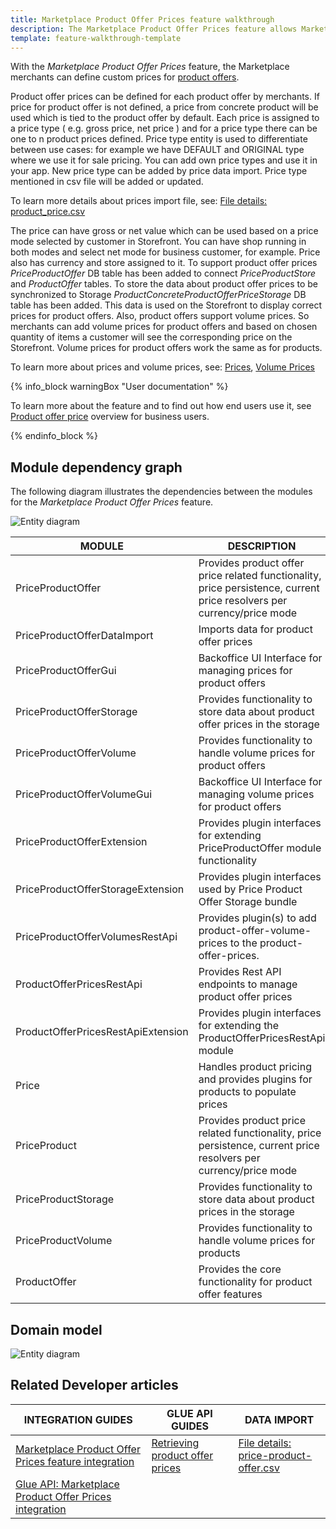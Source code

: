 ```yaml
---
title: Marketplace Product Offer Prices feature walkthrough
description: The Marketplace Product Offer Prices feature allows Marketplace merchants to set prices for product offers.
template: feature-walkthrough-template
---
```


With the *Marketplace Product Offer Prices* feature, the Marketplace merchants can define custom prices for [product offers](/docs/marketplace/dev/feature-walkthroughs/{{page.version}}/marketplace-product-offer-feature-walkthrough/marketplace-product-offer-feature-walkthrough.html).

Product offer prices can be defined for each product offer by merchants. 
If price for product offer is not defined, a price from concrete product will be used which is tied to the product offer by default.
Each price is assigned to a price type ( e.g. gross price, net price ) and for a price type there can be one to n product prices defined. 
Price type entity is used to differentiate between use cases: for example we have DEFAULT and ORIGINAL type where we use it for sale pricing.
You can add own price types and use it in your app. 
New price type can be added by price data import. 
Price type mentioned in csv file will be added or updated.

To learn more details about prices import file, see: [File details: product_price.csv](https://documentation.spryker.com/docs/file-details-product-pricecsv) 

The price can have gross or net value which can be used based on a price mode selected by customer in Storefront. 
You can have shop running in both modes and select net mode for business customer, for example. 
Price also has currency and store assigned to it.
To support product offer prices  *PriceProductOffer* DB table has been added to connect *PriceProductStore* and *ProductOffer* tables.
To store the data about product offer prices to be synchronized to Storage *ProductConcreteProductOfferPriceStorage* DB table has been added.
This data is used on the Storefront to display correct prices for product offers. 
Also, product offers support volume prices. 
So merchants can add volume prices for product offers and based on chosen quantity of items a customer will see the corresponding price on the Storefront.
Volume prices for product offers work the same as for products.

To learn more about prices and volume prices, see: [Prices](https://documentation.spryker.com/docs/prices-overview), [Volume Prices](https://documentation.spryker.com/docs/volume-prices-overview)

{% info_block warningBox "User documentation" %}

To learn more about the feature and to find out how end users use it, see [Product offer price](/docs/marketplace/user/features/{{page.version}}/marketplace-product-offer-feature-overview.html#product-offer-price) overview for business users.

{% endinfo_block %}

## Module dependency graph

The following diagram illustrates the dependencies between the modules for the *Marketplace Product Offer Prices* feature.

![Entity diagram](https://confluence-connect.gliffy.net/embed/image/f128877d-eb61-4d87-b1af-5f166eb45c45.png?utm_medium=live&utm_source=confluence)

| MODULE     | DESCRIPTION                |
|------------|----------------------------|
| PriceProductOffer | Provides product offer price related functionality, price persistence, current price resolvers per currency/price mode    |
| PriceProductOfferDataImport | Imports data for product offer prices    |
| PriceProductOfferGui | Backoffice UI Interface for managing prices for product offers    |
| PriceProductOfferStorage | Provides functionality to store data about product offer prices in the storage   |
| PriceProductOfferVolume | Provides functionality to handle volume prices for product offers    |
| PriceProductOfferVolumeGui | Backoffice UI Interface for managing volume prices for product offers    |
| PriceProductOfferExtension | Provides plugin interfaces for extending PriceProductOffer module functionality    |
| PriceProductOfferStorageExtension | Provides plugin interfaces used by Price Product Offer Storage bundle    |
| PriceProductOfferVolumesRestApi | Provides plugin(s) to add product-offer-volume-prices to the product-offer-prices.   |
| ProductOfferPricesRestApi | Provides Rest API endpoints to manage product offer prices   |
| ProductOfferPricesRestApiExtension | Provides plugin interfaces for extending the ProductOfferPricesRestApi module    |
| Price | Handles product pricing and provides plugins for products to populate prices   |
| PriceProduct | Provides product price related functionality, price persistence, current price resolvers per currency/price mode    |
| PriceProductStorage | Provides functionality to store data about product prices in the storage    |
| PriceProductVolume | Provides functionality to handle volume prices for products   |
| ProductOffer | Provides the core functionality for product offer features   |

## Domain model
![Entity diagram](https://confluence-connect.gliffy.net/embed/image/0ad490bb-f21f-4e4a-b6eb-e0102a8c7b42.png?utm_medium=live&utm_source=confluence)

## Related Developer articles

|INTEGRATION GUIDES  |GLUE API GUIDES  |DATA IMPORT  |
|---------|---------|---------|
| [Marketplace Product Offer Prices feature integration](/docs/marketplace/dev/feature-integration-guides/{{page.version}}/marketplace-product-offer-prices-feature-integration.html)          | [Retrieving product offer prices](/docs/marketplace/dev/glue-api-guides/{{page.version}}/product-offers/retrieving-product-offer-prices.html)          | [File details: price-product-offer.csv](/docs/marketplace/dev/data-import/{{page.version}}/file-details-price-product-offer.csv.html)           |
|[Glue API: Marketplace Product Offer Prices integration](/docs/marketplace/dev/feature-integration-guides/{{page.version}}/glue/marketplace-product-offer-prices-feature-integration.html)           |           |           |

